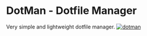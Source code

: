 # DotMan - Dotfile Manager
Very simple and lightweight dotfile manager.
[![dotman](https://img.shields.io/aur/version/dotman?color=1793d&label=dotman&logo=arch-linux&style=for-the-badge)](https://aur.archlinux.org/packages/dotman/)
